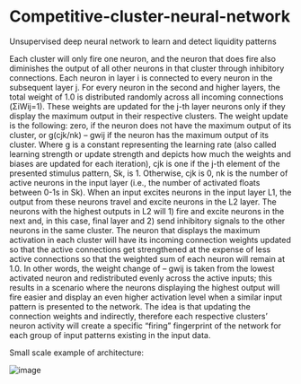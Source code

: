 # Competitive-cluster-neural-network
Unsupervised deep neural network to learn and detect liquidity patterns

Each cluster will only fire one neuron, and the neuron that does fire also
diminishes the output of all other neurons in that cluster through inhibitory connections. Each neuron
in layer i is connected to every neuron in the subsequent layer j. For every neuron in the second and
higher layers, the total weight of 1.0 is distributed randomly across all incoming connections (ΣiWij=1).
These weights are updated for the j-th layer neurons only if they display the maximum output in their
respective clusters. The weight update is the following: zero, if the neuron does not have the maximum
output of its cluster, or g(cjk/nk) – gwij if the neuron has the maximum output of its cluster. Where g is
a constant representing the learning rate (also called learning strength or update strength and depicts
how much the weights and biases are updated for each iteration), cjk is one if the j-th element of the
presented stimulus pattern, Sk, is 1. Otherwise, cjk is 0, nk is the number of active neurons in the input
layer (i.e., the number of activated floats between 0-1s in Sk). When an input excites neurons in the
input layer L1, the output from these neurons travel and excite neurons in the L2 layer. The neurons
with the highest outputs in L2 will 1) fire and excite neurons in the next and, in this case, final layer
and 2) send inhibitory signals to the other neurons in the same cluster. The neuron that displays the
maximum activation in each cluster will have its incoming connection weights updated so that the
active connections get strengthened at the expense of less active connections so that the weighted sum
of each neuron will remain at 1.0. In other words, the weight change of – gwij is taken from the lowest
activated neuron and redistributed evenly across the active inputs; this results in a scenario where the
neurons displaying the highest output will fire easier and display an even higher activation level when
a similar input pattern is presented to the network. The idea is that updating the connection weights
and indirectly, therefore each respective clusters’ neuron activity will create a specific “firing”
fingerprint of the network for each group of input patterns existing in the input data.

Small scale example of architecture:

![image](https://user-images.githubusercontent.com/74188272/201863534-f9b1f21c-fcd5-4c66-943e-edd98ed8da30.png)
